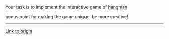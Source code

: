 Your task is to implement the interactive game of [hangman](http://en.wikipedia.org/wiki/Hangman_\(game\))

bonus point for making the game unique. be more creative!

---

[Link to origin](https://www.reddit.com/r/dailyprogrammer/pv92x)